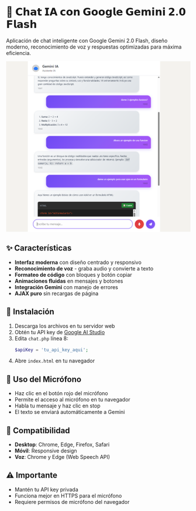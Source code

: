 # 🤖 𝗖𝗵𝗮𝘁 𝗜𝗔 𝗰𝗼𝗻 𝗚𝗼𝗼𝗴𝗹𝗲 𝗚𝗲𝗺𝗶𝗻𝗶 𝟮.𝟬 𝗙𝗹𝗮𝘀𝗵

Aplicación de chat inteligente con Google Gemini 2.0 Flash, diseño moderno, reconocimiento de voz y respuestas optimizadas para máxima eficiencia.

![Demo](https://raw.githubusercontent.com/urian121/imagenes-proyectos-github/refs/heads/master/api-gemini-php-javascript.png)
## ✨ Características

- **Interfaz moderna** con diseño centrado y responsivo
- **Reconocimiento de voz** - graba audio y convierte a texto
- **Formateo de código** con bloques y botón copiar
- **Animaciones fluidas** en mensajes y botones
- **Integración Gemini** con manejo de errores
- **AJAX puro** sin recargas de página

## 🚀 Instalación

1. Descarga los archivos en tu servidor web
2. Obtén tu API key de [Google AI Studio](https://aistudio.google.com/app/u/1/prompts/new_chat)
3. Edita `chat.php` línea 8:
   ```php
   $apiKey = 'tu_api_key_aqui';
   ```
4. Abre `index.html` en tu navegador

## 🎤 Uso del Micrófono

- Haz clic en el botón rojo del micrófono
- Permite el acceso al micrófono en tu navegador
- Habla tu mensaje y haz clic en stop
- El texto se enviará automáticamente a Gemini

## 📱 Compatibilidad

- **Desktop**: Chrome, Edge, Firefox, Safari
- **Móvil**: Responsive design
- **Voz**: Chrome y Edge (Web Speech API)

## ⚠️ Importante

- Mantén tu API key privada
- Funciona mejor en HTTPS para el micrófono
- Requiere permisos de micrófono del navegador 
